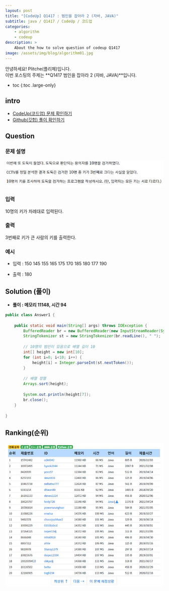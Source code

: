 ```yaml
---
layout: post
title: "[CodeUp] Q1417 : 범인을 잡아라 2 (자바, JAVA)"
subtitle: java / Q1417 / CodeUp / 코드업
categories:
    - algorithm
    - codeup
description: >
    About the how to solve question of codeup Q1417
image: /assets/img/blog/algorithm01.jpg
---
```


안녕하세요! Plitche(플리체)입니다.  
이번 포스팅의 주제는 **Q1417 범인을 잡아라 2 (자바, JAVA)**입니다.

* toc
{:toc .large-only}

## intro
* [CodeUp(코드업) 문제 확인하기](https://codeup.kr/problem.php?id=1417)  
* [Github(깃헙) 풀이 확인하기](https://github.com/plitche/CodeUp_Solution/tree/master/Q1401~Q1500/Q1417)  

## Question
### 문제 설명
![](/assets/post/codeup/Q1400~Q1499/20211013/01.JPG)  

### 입력
10명의 키가 차례대로 입력된다.  

### 출력
3번째로 키가 큰 사람의 키를 출력한다.  

### 예시
* 입력 : 150 145 155 165 175 170 185 180 177 190     

* 출력 : 180  

## Solution (풀이)
* **풀이 : 메모리 11148, 시간 94**  

```java
public class Answer1 {
	
    public static void main(String[] args) throws IOException {
    	BufferedReader br = new BufferedReader(new InputStreamReader(System.in));
        StringTokenizer st = new StringTokenizer(br.readLine(), " ");

        // 10명의 범인이 있음으로 배열 길이 10
        int[] height = new int[10];
        for (int i=0; i<10; i++) {
        	height[i] = Integer.parseInt(st.nextToken());
        }
        
        // 배열 정렬
        Arrays.sort(height);
        
        System.out.println(height[7]);
        br.close();
    }
    	 
}
```  

## Ranking(순위)
![](/assets/post/codeup/Q1400~Q1499/20211013/03.JPG)  